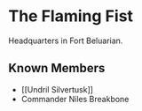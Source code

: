 # The Flaming Fist
Headquarters in Fort Beluarian.

## Known Members
- [[Undril Silvertusk]]
- Commander Niles Breakbone